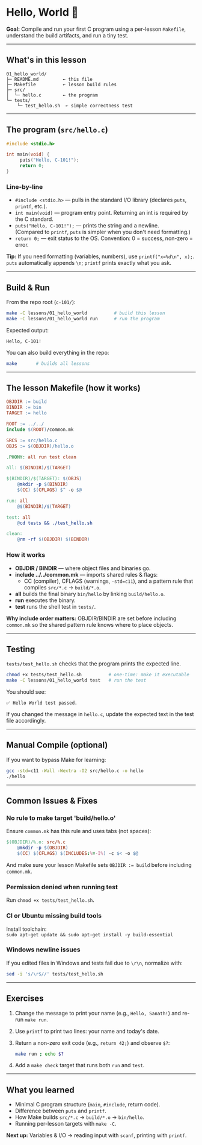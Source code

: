 # Hello, World 👋

**Goal:** Compile and run your first C program using a per-lesson `Makefile`, understand the build artifacts, and run a tiny test.

---

## What's in this lesson

```
01_hello_world/
├─ README.md         ← this file
├─ Makefile          ← lesson build rules
├─ src/
│  └─ hello.c        ← the program
└─ tests/
    └─ test_hello.sh  ← simple correctness test
```

---

## The program (`src/hello.c`)

```c
#include <stdio.h>

int main(void) {
     puts("Hello, C-101!");
     return 0;
}
```

### Line-by-line

- `#include <stdio.h>` — pulls in the standard I/O library (declares `puts`, `printf`, etc.).
- `int main(void)` — program entry point. Returning an int is required by the C standard.
- `puts("Hello, C-101!");` — prints the string and a newline.  
  (Compared to `printf`, `puts` is simpler when you don't need formatting.)
- `return 0;` — exit status to the OS. Convention: 0 = success, non-zero = error.

**Tip:** If you need formatting (variables, numbers), use `printf("x=%d\n", x);`.  
`puts` automatically appends `\n`; `printf` prints exactly what you ask.

---

## Build & Run

From the repo root (`c-101/`):

```bash
make -C lessons/01_hello_world          # build this lesson
make -C lessons/01_hello_world run      # run the program
```

Expected output:

```
Hello, C-101!
```

You can also build everything in the repo:

```bash
make       # builds all lessons
```

---

## The lesson Makefile (how it works)

```makefile
OBJDIR := build
BINDIR := bin
TARGET := hello

ROOT := ../../
include $(ROOT)/common.mk

SRCS := src/hello.c
OBJS := $(OBJDIR)/hello.o

.PHONY: all run test clean

all: $(BINDIR)/$(TARGET)

$(BINDIR)/$(TARGET): $(OBJS)
    @mkdir -p $(BINDIR)
    $(CC) $(CFLAGS) $^ -o $@

run: all
    @$(BINDIR)/$(TARGET)

test: all
    @cd tests && ./test_hello.sh

clean:
    @rm -rf $(OBJDIR) $(BINDIR)
```

### How it works

- **OBJDIR / BINDIR** — where object files and binaries go.
- **include ../../common.mk** — imports shared rules & flags:
  - CC (compiler), CFLAGS (warnings, `-std=c11`), and a pattern rule that compiles `src/*.c` → `build/*.o`.
- **all** builds the final binary `bin/hello` by linking `build/hello.o`.
- **run** executes the binary.
- **test** runs the shell test in `tests/`.

**Why include order matters:** OBJDIR/BINDIR are set before including `common.mk` so the shared pattern rule knows where to place objects.

---

## Testing

`tests/test_hello.sh` checks that the program prints the expected line.

```bash
chmod +x tests/test_hello.sh          # one-time: make it executable
make -C lessons/01_hello_world test   # run the test
```

You should see:

```
✅ Hello World test passed.
```

If you changed the message in `hello.c`, update the expected text in the test file accordingly.

---

## Manual Compile (optional)

If you want to bypass Make for learning:

```bash
gcc -std=c11 -Wall -Wextra -O2 src/hello.c -o hello
./hello
```

---

## Common Issues & Fixes

### No rule to make target 'build/hello.o'

Ensure `common.mk` has this rule and uses tabs (not spaces):

```makefile
$(OBJDIR)/%.o: src/%.c
    @mkdir -p $(OBJDIR)
    $(CC) $(CFLAGS) $(INCLUDES:%=-I%) -c $< -o $@
```

And make sure your lesson Makefile sets `OBJDIR := build` before including `common.mk`.

### Permission denied when running test

Run `chmod +x tests/test_hello.sh`.

### CI or Ubuntu missing build tools

Install toolchain:  
`sudo apt-get update && sudo apt-get install -y build-essential`

### Windows newline issues

If you edited files in Windows and tests fail due to `\r\n`, normalize with:

```bash
sed -i 's/\r$//' tests/test_hello.sh
```

---

## Exercises

1. Change the message to print your name (e.g., `Hello, Sanath!`) and re-run `make run`.
2. Use `printf` to print two lines: your name and today's date.
3. Return a non-zero exit code (e.g., `return 42;`) and observe `$?`:

    ```bash
    make run ; echo $?
    ```

4. Add a `make check` target that runs both `run` and `test`.

---

## What you learned

- Minimal C program structure (`main`, `#include`, return code).
- Difference between `puts` and `printf`.
- How Make builds `src/*.c` → `build/*.o` → `bin/hello`.
- Running per-lesson targets with `make -C`.

**Next up:** Variables & I/O → reading input with `scanf`, printing with `printf`.
